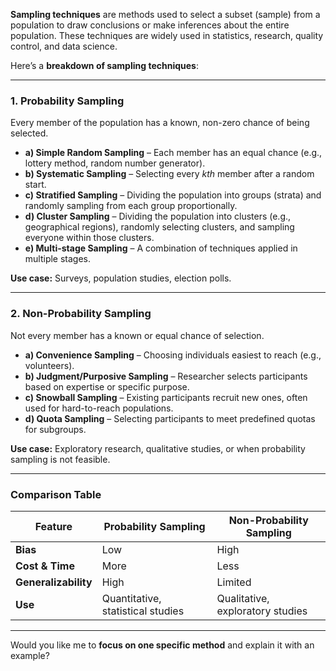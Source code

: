 **Sampling techniques** are methods used to select a subset (sample) from a population to draw conclusions or make inferences about the entire population. These techniques are widely used in statistics, research, quality control, and data science.

Here’s a **breakdown of sampling techniques**:

---

### **1. Probability Sampling**

Every member of the population has a known, non-zero chance of being selected.

* **a) Simple Random Sampling** – Each member has an equal chance (e.g., lottery method, random number generator).
* **b) Systematic Sampling** – Selecting every *kth* member after a random start.
* **c) Stratified Sampling** – Dividing the population into groups (strata) and randomly sampling from each group proportionally.
* **d) Cluster Sampling** – Dividing the population into clusters (e.g., geographical regions), randomly selecting clusters, and sampling everyone within those clusters.
* **e) Multi-stage Sampling** – A combination of techniques applied in multiple stages.

**Use case:** Surveys, population studies, election polls.

---

### **2. Non-Probability Sampling**

Not every member has a known or equal chance of selection.

* **a) Convenience Sampling** – Choosing individuals easiest to reach (e.g., volunteers).
* **b) Judgment/Purposive Sampling** – Researcher selects participants based on expertise or specific purpose.
* **c) Snowball Sampling** – Existing participants recruit new ones, often used for hard-to-reach populations.
* **d) Quota Sampling** – Selecting participants to meet predefined quotas for subgroups.

**Use case:** Exploratory research, qualitative studies, or when probability sampling is not feasible.

---

### **Comparison Table**

| Feature              | Probability Sampling              | Non-Probability Sampling         |
| -------------------- | --------------------------------- | -------------------------------- |
| **Bias**             | Low                               | High                             |
| **Cost & Time**      | More                              | Less                             |
| **Generalizability** | High                              | Limited                          |
| **Use**              | Quantitative, statistical studies | Qualitative, exploratory studies |

---

Would you like me to **focus on one specific method** and explain it with an example?
